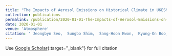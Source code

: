 ```yaml
---
title: "The Impacts of Aerosol Emissions on Historical Climate in UKESM1"
collection: publications
permalink: /publication/2020-01-01-The-Impacts-of-Aerosol-Emissions-on-Historical-Climate-in-UKESM1
date: 2020-01-01
venue: 'Atmosphere'
citation: ' Jeongbyn Seo,  Sungbo Shim,  Sang-Hoon Kwon,  Kyung-On Boo,  Yeon-Hee Kim,  Fiona O’Connor,  Ben Johnson,  Mohit Dalvi,  Gerd Folberth,  Joao Teixeira,  many others, &quot;The Impacts of Aerosol Emissions on Historical Climate in UKESM1.&quot; Atmosphere, 2020.'
---
```

Use [Google Scholar](https://scholar.google.com/scholar?q=The+Impacts+of+Aerosol+Emissions+on+Historical+Climate+in+UKESM1){:target="_blank"} for full citation